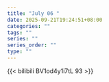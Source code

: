 ```yaml
---
title: "July 06 "
date: 2025-09-21T19:24:51+08:00
categories: ""
tags: ""
series: ""
series_order: ""
type: ""
---
```



{{< bilibili BV1od4y1i7tL 93 >}}

